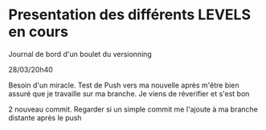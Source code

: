 # Presentation des différents LEVELS en cours


Journal de bord d'un boulet du versionning

28/03/20h40


Besoin d'un miracle. Test de Push vers ma nouvelle après m'être bien assuré que je travaille sur ma branche. Je viens de réverifier et s'est bon


2 nouveau commit. Regarder si un simple commit me l'ajoute à ma branche distante après le push